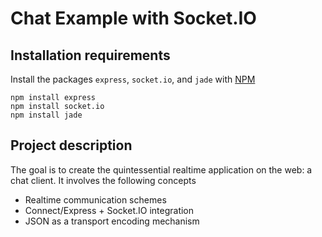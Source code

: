Chat Example with Socket.IO
===========================

## Installation requirements

Install the packages `express`, `socket.io`, and `jade` with [NPM](http://npmjs.org)

    npm install express
    npm install socket.io
    npm install jade

## Project description

The goal is to create the quintessential realtime application on the web:
a chat client. It involves the following concepts

* Realtime communication schemes
* Connect/Express + Socket.IO integration
* JSON as a transport encoding mechanism
